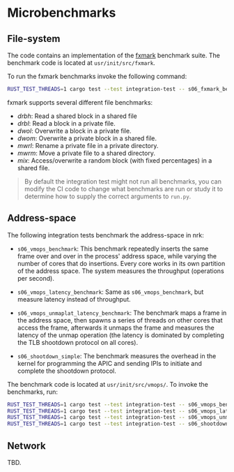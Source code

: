 # Microbenchmarks

## File-system

The code contains an implementation of the
[fxmark](https://www.usenix.org/system/files/conference/atc16/atc16_paper-min.pdf)
benchmark suite. The benchmark code is located at `usr/init/src/fxmark`.

To run the fxmark benchmarks invoke the following command:

```bash
RUST_TEST_THREADS=1 cargo test --test integration-test -- s06_fxmark_bench --nocapture
```

fxmark supports several different file benchmarks:

* *drbh*: Read a shared block in a shared file
* *drbl*: Read a block in a private file.
* *dwol*: Overwrite a block in a private file.
* *dwom*: Overwrite a private block in a shared file.
* *mwrl*: Rename a private file in a private directory.
* *mwrm*: Move a private file to a shared directory.
* *mix*: Access/overwrite a random block (with fixed percentages) in a shared
  file.

> By default the integration test might not run all benchmarks, you can modify
> the CI code to change what benchmarks are run or study it to determine how to
> supply the correct arguments to `run.py`.

## Address-space

The following integration tests benchmark the address-space in nrk:

* `s06_vmops_benchmark`: This benchmark repeatedly inserts the same frame over
  and over in the process' address space, while varying the number of cores that
  do insertions. Every core works in its own partition of the address space. The
  system measures the throughput (operations per second).

* `s06_vmops_latency_benchmark`: Same as `s06_vmops_benchmark`, but measure
  latency instead of throughput.

* `s06_vmops_unmaplat_latency_benchmark`: The benchmark maps a frame in the
  address space, then spawns a series of threads on other cores that access the
  frame, afterwards it unmaps the frame and measures the latency of the unmap
  operation (the latency is dominated by completing the TLB shootdown protocol
  on all cores).

* `s06_shootdown_simple`: The benchmark measures the overhead in the kernel for
  programming the APIC and sending IPIs to initiate and complete the shootdown
  protocol.

The benchmark code is located at `usr/init/src/vmops/`. To invoke the
benchmarks, run:

```bash
RUST_TEST_THREADS=1 cargo test --test integration-test -- s06_vmops_benchmark --nocapture
RUST_TEST_THREADS=1 cargo test --test integration-test -- s06_vmops_latency_benchmark --nocapture
RUST_TEST_THREADS=1 cargo test --test integration-test -- s06_vmops_unmaplat_latency_benchmark --nocapture
RUST_TEST_THREADS=1 cargo test --test integration-test -- s06_shootdown_simple --nocapture
```

## Network

TBD.